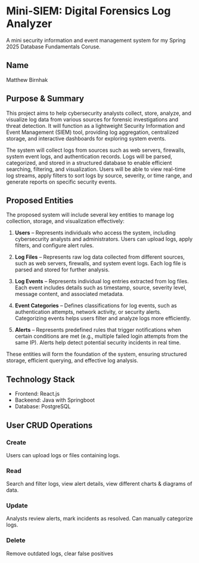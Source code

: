 # Mini-SIEM: Digital Forensics Log Analyzer
A mini security information and event management system for my Spring 2025 Database Fundamentals Coruse.

## Name
Matthew Birnhak

## Purpose & Summary
This project aims to help cybersecurity analysts collect, store, analyze, and visualize log data from various sources for forensic investigations and threat detection. It will function as a lightweight Security Information and Event Management (SIEM) tool, providing log aggregation, centralized storage, and interactive dashboards for exploring system events.

The system will collect logs from sources such as web servers, firewalls, system event logs, and authentication records. Logs will be parsed, categorized, and stored in a structured database to enable efficient searching, filtering, and visualization. Users will be able to view real-time log streams, apply filters to sort logs by source, severity, or time range, and generate reports on specific security events.

## Proposed Entities  

The proposed system will include several key entities to manage log collection, storage, and visualization effectively:  

1. **Users** – Represents individuals who access the system, including cybersecurity analysts and administrators. Users can upload logs, apply filters, and configure alert rules.  

2. **Log Files** – Represents raw log data collected from different sources, such as web servers, firewalls, and system event logs. Each log file is parsed and stored for further analysis.  

3. **Log Events** – Represents individual log entries extracted from log files. Each event includes details such as timestamp, source, severity level, message content, and associated metadata.  

4. **Event Categories** – Defines classifications for log events, such as authentication attempts, network activity, or security alerts. Categorizing events helps users filter and analyze logs more efficiently.  

5. **Alerts** – Represents predefined rules that trigger notifications when certain conditions are met (e.g., multiple failed login attempts from the same IP). Alerts help detect potential security incidents in real time.  

These entities will form the foundation of the system, ensuring structured storage, efficient querying, and effective log analysis.


## Technology Stack
- Frontend: React.js
- Backeend: Java with Springboot
- Database: PostgreSQL

## User CRUD Operations
### Create
Users can upload logs or files containing logs.
### Read
Search and filter logs, view alert details, view different charts & diagrams of data.
### Update
Analysts review alerts, mark incidents as resolved. Can manually categorize logs.
### Delete
Remove outdated logs, clear false positives
